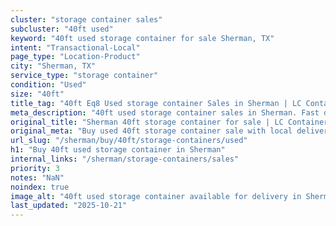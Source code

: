 ```yaml
---
cluster: "storage container sales"
subcluster: "40ft used"
keyword: "40ft used storage container for sale Sherman, TX"
intent: "Transactional-Local"
page_type: "Location-Product"
city: "Sherman, TX"
service_type: "storage container"
condition: "Used"
size: "40ft"
title_tag: "40ft Eq8 Used storage container Sales in Sherman | LC Container"
meta_description: "40ft used storage container sales in Sherman. Fast delivery, competitive pricing. Serving storage containers area. Quote ID: XZG. Call (214) 524-4168 for your free quote today."
original_title: "Sherman 40ft storage container for sale | LC Container"
original_meta: "Buy used 40ft storage container sale with local delivery in Sherman, TX. LC Container — local Since 2003. Request a fast quote today."
url_slug: "/sherman/buy/40ft/storage-containers/used"
h1: "Buy 40ft used storage container in Sherman"
internal_links: "/sherman/storage-containers/sales"
priority: 3
notes: "NaN"
noindex: true
image_alt: "40ft used storage container available for delivery in Sherman"
last_updated: "2025-10-21"
---
```


<!-- TODO: Add unique city/inventory copy, images, and internal links here. -->

